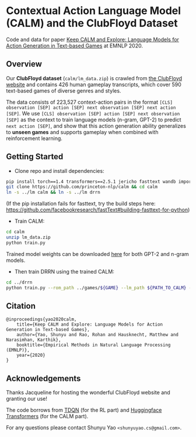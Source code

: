 # Contextual Action Language Model (CALM) and the ClubFloyd Dataset

Code and data for paper [Keep CALM and Explore: Language Models for Action Generation in Text-based Games](https://arxiv.org/pdf/2010.02903.pdf) at EMNLP 2020.

## Overview
Our **ClubFloyd dataset** (`calm/lm_data.zip`) is crawled from [the ClubFloyd website](http://www.allthingsjacq.com/interactive_fiction.html) and contains 426 human gameplay transcripts, which cover 590 text-based games of diverse genres and styles. 

The data consists of 223,527 context-action pairs in the format `[CLS] observation [SEP] action [SEP] next observation [SEP] next action [SEP]`. We use `[CLS] observation [SEP] action [SEP] next observation [SEP]` as the context to train language models (n-gram, GPT-2) to predict `next action [SEP]`, and show that this action generation ability generalizes to **unseen games** and supports gameplay when combined with reinforcement learning. 

##  Getting Started
- Clone repo and install dependencies:

```bash
pip install torch==1.4 transformers==2.5.1 jericho fasttext wandb importlib_metadata
git clone https://github.com/princeton-nlp/calm && cd calm
ln -s ../lm calm && ln -s ../lm drrn
```

(If the pip installation fails for fasttext, try the build steps here: https://github.com/facebookresearch/fastText#building-fasttext-for-python)

- Train CALM:
```bash
cd calm
unzip lm_data.zip
python train.py
```

Trained model weights can be downloaded [here](https://drive.google.com/file/d/1PBAXq4LW9pdVdLFyF_donwCV46wBX1zD/view?usp=sharing) for both GPT-2 and n-gram models. 

- Then train DRRN using the trained CALM:
```bash
cd ../drrn
python train.py --rom_path ../games/${GAME} --lm_path ${PATH_TO_CALM} --lm_type ${gpt_or_ngram}
```

## Citation
```
@inproceedings{yao2020calm,
    title={Keep CALM and Explore: Language Models for Action Generation in Text-based Games},
    author={Yao, Shunyu and Rao, Rohan and Hausknecht, Matthew and Narasimhan, Karthik},
    booktitle={Empirical Methods in Natural Language Processing (EMNLP)},
    year={2020}
}
```
## Acknowledgements
Thanks Jacqueline for hosting the wonderful ClubFloyd website and granting our use!

The code borrows from [TDQN](https://github.com/microsoft/tdqn) (for the RL part) and [Huggingface Transformers](https://github.com/huggingface/transformers) (for the CALM part). 

For any questions please contact Shunyu Yao `<shunyuyao.cs@gmail.com>`.

